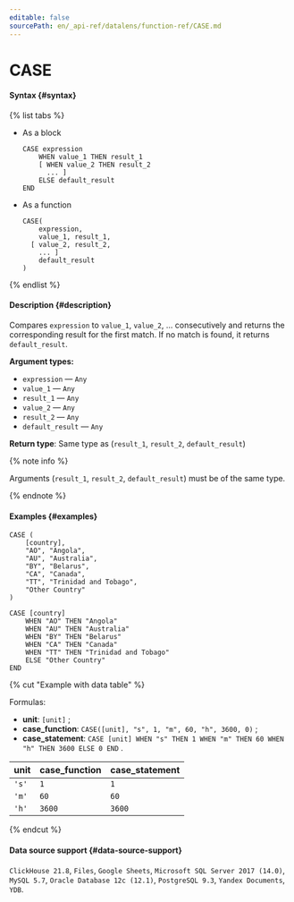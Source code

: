 ```yaml
---
editable: false
sourcePath: en/_api-ref/datalens/function-ref/CASE.md
---
```


# CASE



#### Syntax {#syntax}

{% list tabs %}

- As a block

  ```
  CASE expression
      WHEN value_1 THEN result_1
      [ WHEN value_2 THEN result_2
        ... ]
      ELSE default_result
  END
  ```

- As a function

  ```
  CASE(
      expression,
      value_1, result_1,
    [ value_2, result_2,
      ... ]
      default_result
  )
  ```

{% endlist %}

#### Description {#description}
Compares `expression` to `value_1`, `value_2`, ... consecutively and returns the corresponding result for the first match. If no match is found, it returns `default_result`.

**Argument types:**
- `expression` — `Any`
- `value_1` — `Any`
- `result_1` — `Any`
- `value_2` — `Any`
- `result_2` — `Any`
- `default_result` — `Any`


**Return type**: Same type as (`result_1`, `result_2`, `default_result`)

{% note info %}

Arguments (`result_1`, `result_2`, `default_result`) must be of the same type.

{% endnote %}


#### Examples {#examples}

```
CASE (
    [country],
    "AO", "Angola",
    "AU", "Australia",
    "BY", "Belarus",
    "CA", "Canada",
    "TT", "Trinidad and Tobago",
    "Other Country"
)
```

```
CASE [country]
    WHEN "AO" THEN "Angola"
    WHEN "AU" THEN "Australia"
    WHEN "BY" THEN "Belarus"
    WHEN "CA" THEN "Canada"
    WHEN "TT" THEN "Trinidad and Tobago"
    ELSE "Other Country"
END
```

{% cut "Example with data table" %}


Formulas:

- **unit**: `[unit]` ;
- **case_function**: `CASE([unit], "s", 1, "m", 60, "h", 3600, 0)` ;
- **case_statement**: `CASE [unit] WHEN "s" THEN 1 WHEN "m" THEN 60 WHEN "h" THEN 3600 ELSE 0 END` .

| **unit**   | **case_function**   | **case_statement**   |
|:-----------|:--------------------|:---------------------|
| `'s'`      | `1`                 | `1`                  |
| `'m'`      | `60`                | `60`                 |
| `'h'`      | `3600`              | `3600`               |

{% endcut %}


#### Data source support {#data-source-support}

`ClickHouse 21.8`, `Files`, `Google Sheets`, `Microsoft SQL Server 2017 (14.0)`, `MySQL 5.7`, `Oracle Database 12c (12.1)`, `PostgreSQL 9.3`, `Yandex Documents`, `YDB`.
